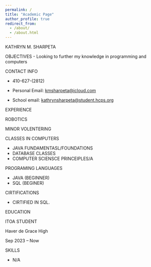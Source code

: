 ```yaml
---
permalink: /
title: "Academic Page"
author_profile: true
redirect_from: 
  - /about/
  - /about.html
---
```

KATHRYN M. SHARPETA	
  
OBJECTIVES - Looking to further my knowledge in programming and computers	

CONTACT INFO

- 410-627-(2812)

- Personal Email: kmsharpeta@icloud.com

- School email: kathrynsharpeta@student.hcps.org
	
EXPERIENCE

ROBOTICS 

MINOR VOLENTERING

CLASSES IN COMPUTERS
-	JAVA FUNDAMENTASL/FOUNDATIONS
-	DATABASE CLASSES
-	COMPUTER SCIENSCE PRINCEIPLES/A
  
PROGRAMING LANGUAGES
-	JAVA (BEGINNER)
-	SQL (BEGINER)
  
CIRTIFICATIONS
-	CIRTIFIED IN SQL.		

EDUCATION

ITOA STUDENT

Haver de Grace High

Sep 2023 – Now

SKILLS

- N/A		


